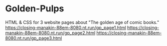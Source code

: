 # Golden-Pulps
HTML &amp; CSS for 3 website pages about "The golden age of comic books."
https://closing-manakin-88em-8080.nt.run/gp_page1.html
https://closing-manakin-88em-8080.nt.run/gp_page2.html
https://closing-manakin-88em-8080.nt.run/gp_page3.html
